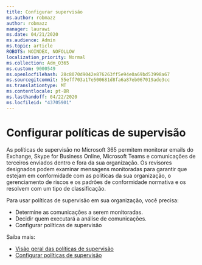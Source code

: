 ```yaml
---
title: Configurar supervisão
ms.author: robmazz
author: robmazz
manager: laurawi
ms.date: 04/21/2020
ms.audience: Admin
ms.topic: article
ROBOTS: NOINDEX, NOFOLLOW
localization_priority: Normal
ms.collection: Adm_O365
ms.custom: 9000549
ms.openlocfilehash: 28c8070d9042e876263ff5e94e0a69bd53998a67
ms.sourcegitcommit: 55eff703a17e500681d8fa6a87eb067019ade3cc
ms.translationtype: MT
ms.contentlocale: pt-BR
ms.lasthandoff: 04/22/2020
ms.locfileid: "43705901"
---
```

# <a name="configure-supervision-policies"></a>Configurar políticas de supervisão

As políticas de supervisão no Microsoft 365 permitem monitorar emails do Exchange, Skype for Business Online, Microsoft Teams e comunicações de terceiros enviados dentro e fora da sua organização. Os revisores designados podem examinar mensagens monitoradas para garantir que estejam em conformidade com as políticas da sua organização, o gerenciamento de riscos e os padrões de conformidade normativa e os resolvem com um tipo de classificação.

Para usar políticas de supervisão em sua organização, você precisa:

- Determine as comunicações a serem monitoradas.
- Decidir quem executará a análise de comunicações.
- Configurar políticas de supervisão

Saiba mais:

- [Visão geral das políticas de supervisão](https://docs.microsoft.com/office365/securitycompliance/supervision-policies)
- [Configurar políticas de supervisão](https://docs.microsoft.com/office365/securitycompliance/configure-supervision-policies)
